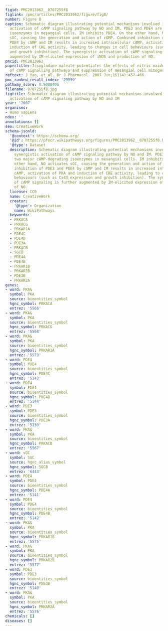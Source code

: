 ```yaml
---
figid: PMC2013962__0707255f8
figlink: /pmc/articles/PMC2013962/figure/fig8/
number: Figure 8
caption: Schematic diagram illustrating potential mechanisms involved in the synergistic
  activation of cAMP signaling pathway by NO and IM. PDE3 and PDE4 are two major cAMP-degrading
  isoenzymes in mesangial cells. IM inhibits PDE4. On the other hand, NO activates
  sGC, causing the generation and action of cGMP. Combined inhibition of PDE3 and
  PDE4 by cGMP and IM results in increased intracellular cAMP, activation of PKA and
  induction of CRE activity, leading to changes in cell behaviours (such as Cx43 expression
  and growth inhibition). The synergistic activation of cAMP signaling is further
  augmented by IM-elicited expression of iNOS and production of NO.
pmcid: PMC2013962
papertitle: Irsogladine maleate potentiates the effects of nitric oxide on activation
  of cAMP signalling pathways and suppression of mesangial cell mitogenesis.
reftext: J Yao, et al. Br J Pharmacol. 2007 Jun;151(4):457-466.
pmc_ranked_result_index: '29599'
pathway_score: 0.9008406
filename: 0707255f8.jpg
figtitle: Schematic diagram illustrating potential mechanisms involved in the synergistic
  activation of cAMP signaling pathway by NO and IM
year: '2007'
organisms:
- Homo sapiens
ndex: ''
annotations: []
seo: CreativeWork
schema-jsonld:
  '@context': https://schema.org/
  '@id': https://pfocr.wikipathways.org/figures/PMC2013962__0707255f8.html
  '@type': Dataset
  description: Schematic diagram illustrating potential mechanisms involved in the
    synergistic activation of cAMP signaling pathway by NO and IM. PDE3 and PDE4 are
    two major cAMP-degrading isoenzymes in mesangial cells. IM inhibits PDE4. On the
    other hand, NO activates sGC, causing the generation and action of cGMP. Combined
    inhibition of PDE3 and PDE4 by cGMP and IM results in increased intracellular
    cAMP, activation of PKA and induction of CRE activity, leading to changes in cell
    behaviours (such as Cx43 expression and growth inhibition). The synergistic activation
    of cAMP signaling is further augmented by IM-elicited expression of iNOS and production
    of NO.
  license: CC0
  name: CreativeWork
  creator:
    '@type': Organization
    name: WikiPathways
  keywords:
  - PRKACA
  - PRKACG
  - PRKAR1A
  - PDE4C
  - PDE4D
  - PDE3A
  - PRKACB
  - SGCB
  - PDE4A
  - PDE4B
  - PRKAR1B
  - PRKAR2B
  - PDE3B
  - PRKAR2A
genes:
- word: PKA&
  symbol: PKA
  source: bioentities_symbol
  hgnc_symbol: PRKACA
  entrez: '5566'
- word: PKA&
  symbol: PKA
  source: bioentities_symbol
  hgnc_symbol: PRKACG
  entrez: '5568'
- word: PKA&
  symbol: PKA
  source: bioentities_symbol
  hgnc_symbol: PRKAR1A
  entrez: '5573'
- word: PDE4
  symbol: PDE4
  source: bioentities_symbol
  hgnc_symbol: PDE4C
  entrez: '5143'
- word: PDE4
  symbol: PDE4
  source: bioentities_symbol
  hgnc_symbol: PDE4D
  entrez: '5144'
- word: PDE3
  symbol: PDE3
  source: bioentities_symbol
  hgnc_symbol: PDE3A
  entrez: '5139'
- word: PKA&
  symbol: PKA
  source: bioentities_symbol
  hgnc_symbol: PRKACB
  entrez: '5567'
- word: sGC
  symbol: SGC
  source: hgnc_alias_symbol
  hgnc_symbol: SGCB
  entrez: '6443'
- word: PDE4
  symbol: PDE4
  source: bioentities_symbol
  hgnc_symbol: PDE4A
  entrez: '5141'
- word: PDE4
  symbol: PDE4
  source: bioentities_symbol
  hgnc_symbol: PDE4B
  entrez: '5142'
- word: PKA&
  symbol: PKA
  source: bioentities_symbol
  hgnc_symbol: PRKAR1B
  entrez: '5575'
- word: PKA&
  symbol: PKA
  source: bioentities_symbol
  hgnc_symbol: PRKAR2B
  entrez: '5577'
- word: PDE3
  symbol: PDE3
  source: bioentities_symbol
  hgnc_symbol: PDE3B
  entrez: '5140'
- word: PKA&
  symbol: PKA
  source: bioentities_symbol
  hgnc_symbol: PRKAR2A
  entrez: '5576'
chemicals: []
diseases: []
---
```

